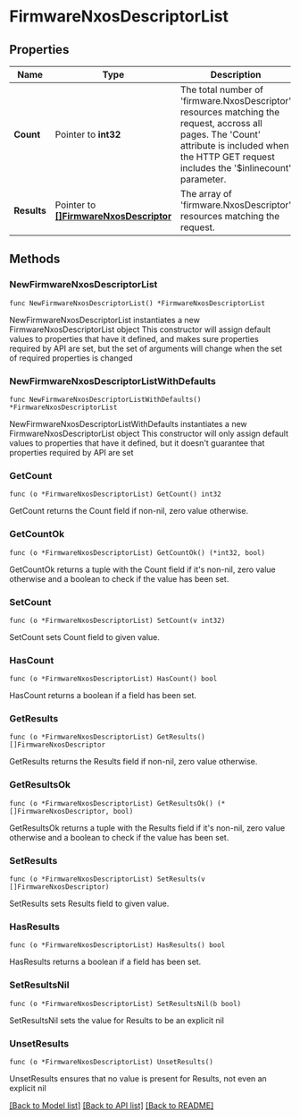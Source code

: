 # FirmwareNxosDescriptorList

## Properties

Name | Type | Description | Notes
------------ | ------------- | ------------- | -------------
**Count** | Pointer to **int32** | The total number of &#39;firmware.NxosDescriptor&#39; resources matching the request, accross all pages. The &#39;Count&#39; attribute is included when the HTTP GET request includes the &#39;$inlinecount&#39; parameter. | [optional] 
**Results** | Pointer to [**[]FirmwareNxosDescriptor**](FirmwareNxosDescriptor.md) | The array of &#39;firmware.NxosDescriptor&#39; resources matching the request. | [optional] 

## Methods

### NewFirmwareNxosDescriptorList

`func NewFirmwareNxosDescriptorList() *FirmwareNxosDescriptorList`

NewFirmwareNxosDescriptorList instantiates a new FirmwareNxosDescriptorList object
This constructor will assign default values to properties that have it defined,
and makes sure properties required by API are set, but the set of arguments
will change when the set of required properties is changed

### NewFirmwareNxosDescriptorListWithDefaults

`func NewFirmwareNxosDescriptorListWithDefaults() *FirmwareNxosDescriptorList`

NewFirmwareNxosDescriptorListWithDefaults instantiates a new FirmwareNxosDescriptorList object
This constructor will only assign default values to properties that have it defined,
but it doesn't guarantee that properties required by API are set

### GetCount

`func (o *FirmwareNxosDescriptorList) GetCount() int32`

GetCount returns the Count field if non-nil, zero value otherwise.

### GetCountOk

`func (o *FirmwareNxosDescriptorList) GetCountOk() (*int32, bool)`

GetCountOk returns a tuple with the Count field if it's non-nil, zero value otherwise
and a boolean to check if the value has been set.

### SetCount

`func (o *FirmwareNxosDescriptorList) SetCount(v int32)`

SetCount sets Count field to given value.

### HasCount

`func (o *FirmwareNxosDescriptorList) HasCount() bool`

HasCount returns a boolean if a field has been set.

### GetResults

`func (o *FirmwareNxosDescriptorList) GetResults() []FirmwareNxosDescriptor`

GetResults returns the Results field if non-nil, zero value otherwise.

### GetResultsOk

`func (o *FirmwareNxosDescriptorList) GetResultsOk() (*[]FirmwareNxosDescriptor, bool)`

GetResultsOk returns a tuple with the Results field if it's non-nil, zero value otherwise
and a boolean to check if the value has been set.

### SetResults

`func (o *FirmwareNxosDescriptorList) SetResults(v []FirmwareNxosDescriptor)`

SetResults sets Results field to given value.

### HasResults

`func (o *FirmwareNxosDescriptorList) HasResults() bool`

HasResults returns a boolean if a field has been set.

### SetResultsNil

`func (o *FirmwareNxosDescriptorList) SetResultsNil(b bool)`

 SetResultsNil sets the value for Results to be an explicit nil

### UnsetResults
`func (o *FirmwareNxosDescriptorList) UnsetResults()`

UnsetResults ensures that no value is present for Results, not even an explicit nil

[[Back to Model list]](../README.md#documentation-for-models) [[Back to API list]](../README.md#documentation-for-api-endpoints) [[Back to README]](../README.md)


